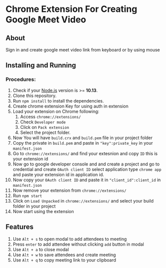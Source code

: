 # Chrome Extension For Creating Google Meet Video

## About

Sign in and create google meet video link from keyboard or by using mouse

## Installing and Running

### Procedures:

1. Check if your [Node.js](https://nodejs.org/) version is >= **10.13**.
2. Clone this repository.
3. Run `npm install` to install the dependencies.
4. Create chrome extension Key for using auth in extension 
5. Load your extension on Chrome following:
   1. Access `chrome://extensions/`
   2. Check `Developer mode`
   3. Click on `Pack extension`
   4. Select the project folder.
6. Now You will have `build.crx` and `build.pem` file in your project folder
7. Copy the private in `build.pem` and paste in `"key":private_key` in your `manifest.json`
8. Go  to `chrome://extensions/` and find your extesnion and copy `ID` this is your extension id
9. Now go to google developer console and and create a project and go to credential and create `OAuth client ID` select application type `chrome app` and paste your extension id in application id.
10. Now copy your `OAuth client ID` and paste it in `"client_id":client_id` in `manifest.json`
11. Now remove your extension from `chrome://extensions/`
12. Run `npm start`
13. Click on `Load Unpacked` in `chrome://extensions/` and select your build folder in your project
14. Now start using the extension

## Features

1. Use `Alt + s` to open modal to add attendees to meeting 
2. Press `enter` to add attendee without clicking `add` button in modal 
3. Use `Alt + a` to close modal
4. Use `Alt + w` to save attendees and create meeting
5. Use `Alt + q` to copy meeting link to your clipboard